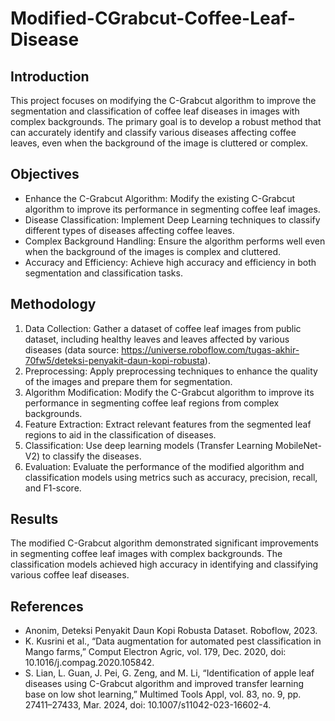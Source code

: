 # Modified-CGrabcut-Coffee-Leaf-Disease

## Introduction
This project focuses on modifying the C-Grabcut algorithm to improve the segmentation and classification of coffee leaf diseases in images with complex backgrounds. The primary goal is to develop a robust method that can accurately identify and classify various diseases affecting coffee leaves, even when the background of the image is cluttered or complex.

## Objectives
- Enhance the C-Grabcut Algorithm: Modify the existing C-Grabcut algorithm to improve its performance in segmenting coffee leaf images.
- Disease Classification: Implement Deep Learning techniques to classify different types of diseases affecting coffee leaves.
- Complex Background Handling: Ensure the algorithm performs well even when the background of the images is complex and cluttered.
- Accuracy and Efficiency: Achieve high accuracy and efficiency in both segmentation and classification tasks.

## Methodology
1. Data Collection: Gather a dataset of coffee leaf images from public dataset, including healthy leaves and leaves affected by various diseases (data source: https://universe.roboflow.com/tugas-akhir-70fw5/deteksi-penyakit-daun-kopi-robusta).
2. Preprocessing: Apply preprocessing techniques to enhance the quality of the images and prepare them for segmentation.
3. Algorithm Modification: Modify the C-Grabcut algorithm to improve its performance in segmenting coffee leaf regions from complex backgrounds.
4. Feature Extraction: Extract relevant features from the segmented leaf regions to aid in the classification of diseases.
5. Classification: Use deep learning models (Transfer Learning MobileNet-V2) to classify the diseases.
6. Evaluation: Evaluate the performance of the modified algorithm and classification models using metrics such as accuracy, precision, recall, and F1-score.

## Results
The modified C-Grabcut algorithm demonstrated significant improvements in segmenting coffee leaf images with complex backgrounds. The classification models achieved high accuracy in identifying and classifying various coffee leaf diseases.

## References
- Anonim, Deteksi Penyakit Daun Kopi Robusta Dataset. Roboflow, 2023.
- K. Kusrini et al., “Data augmentation for automated pest classification in Mango farms,” Comput Electron Agric, vol. 179, Dec. 2020, doi: 10.1016/j.compag.2020.105842.
- S. Lian, L. Guan, J. Pei, G. Zeng, and M. Li, “Identification of apple leaf diseases using C-Grabcut algorithm and improved transfer learning base on low shot learning,” Multimed Tools Appl, vol. 83, no. 9, pp. 27411–27433, Mar. 2024, doi: 10.1007/s11042-023-16602-4.
